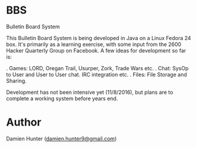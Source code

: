 # BBS

Bulletin Board System

This Bulletin Board System is being developed in Java on a Linux Fedora 24 box. It's primarily as a learning exercise, with some input from the
2600 Hacker Quarterly Group on Facebook. A few ideas for development so far is:

. Games: LORD, Oregan Trail, Usurper, Zork, Trade Wars etc.
. Chat: SysOp to User and User to User chat. IRC integration etc.
. Files: File Storage and Sharing.

Development has not been intensive yet (11/8/2016), but plans are to complete a working system before years end.

# Author
Damien Hunter (damien.hunter9@gmail.com)
